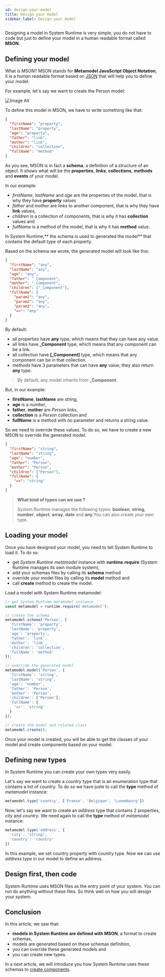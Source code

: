 ```yaml
---
id: design-your-model
title: Design your model
sidebar_label: Design your model
---
```


Designing a model in System Runtime is very simple, you do not have to code but just to define your model in a human readable format called **MSON**.

## Defining your model

What is MSON? MSON stands for **Metamodel JavaScript Object Notation**, it is a human readable format based on [JSON](http://json.org) that will help you to define your model.

For example, let's say we want to create the Person model:

![Image Alt](../img/23497fb-Person.png)

To define this model in MSON, we have to write something like that:

```json
{
  "firstName": "property",
  "lastName": "property",
  "age": "property",
  "father": "link",
  "mother": "link",
  "children": "collection",
  "fullName": "method"
}
```

As you see, MSON is in fact a **schema**, a definition of a structure of an object. It shows what will be the **properties**, **links**, **collections**, **methods** and **events** of your model.

In our example:

* *firstName*, *lastName* and *age* are the properties of the model, that is why they have **property** values
* *father* and *mother* are links to another component, that is why they have **link** values,
* *children* is a collection of components, that is why it has **collection** values and
* *fullName* is a method of the model, that is why it has **method** value.

In System Runtime,** the schema is used to generated the model** that contains the default type of each property. 

Based on the schema we wrote, the generated model will look like this:

```json
{
  "firstName": "any",
  "lastName": "any",
  "age": "any",
  "father": "_Component",
  "mother": "_Component",
  "children": ["_Component"],
  "fullName": {
    "param1": "any",
    "param2": "any",
    "param3": "any",
    "=>": "any"
  }
}
```

By default:
* all properties have **any** type, which means that they can have any value.
* all links have **_Component** type, which means that any component can be a link.
* all collection have **[_Component]** type, which means that any component can be in that collection.
* methods have 3 parameters that can have **any** value, they also return **any** type.

>By default, any model inherits from **_Component**.

But, in our example:
* **firstName**, **lastName** are *string*,
*  **age** is a *number*,
* **father**, **mother** are *Person* links,
*  **collection** is a *Person* collection and
* **fullName** is a method with no parameter and returns a string value.

So we need to override these values. To do so, we have to create a new MSON to override the generated model.

```json
{
  "firstName": "string",
  "lastName": "string",
  "age": "number",
  "father": "Person",
  "mother": "Person",
  "children": ["Person"],
  "fullName": {
    "=>": "string"
  }
}
```

>**What kind of types can we use ?**
>
>System Runtime manages the following types: **boolean**, **string**, **number**, **object**, **array**, **date** and **any**.You can also create your own type.

## Loading your model

Once you have designed your model, you need to tell System Runtime to load it. To do so:

* get *System Runtime metamodel* instance with **runtime.require** (System Runtime manages its own module system),
* add your schemas files by calling its **schema** method
* override your model files by calling its **model** method and
* call **create** method to create the model.

Load a model with System Runtime metamodel:

```js
// get System Runtime metamodel instance
const metamodel = runtime.require('metamodel');

// create the schema
metamodel.schema('Person', {
  'firstName': 'property',
  'lastName': 'property',
  'age': 'property',
  'father': 'link',
  'mother': 'link',
  'children': 'collection',
  'fullName': 'method'
});

// override the generated model
metamodel.model('Person', {
  'firstName': 'string',
  'lastName': 'string',
  'age': 'number',
  'father': 'Person',
  'mother': 'Person',
  'children': ['Person'],
  'fullName': {
    '=>': 'string'
  }
});

// create the model and related class
metamodel.create();
```

Once your model is created, you will be able to get the classes of your model and create components based on your model.

## Defining new types

In System Runtime you can create your own types very easily.

Let's say we want to create a *country* type that is an enumeration type that contains a list of country. To do so we have juste to call the **type** method of *metamodel* instance:

```js
metamodel.type('country', ['France', 'Belgique', 'Luxembourg'])
```

Now, let's say we want to create an *address* type that contains 2 properties, *city* and *country*. We need again to call the **type** method of *metamodel* instance:

```js
metamodel.type('address', {
  'city': 'string',
  'country': 'country'
})
```

In this example, we set country property with *country* type.
Now we can use *address* type in our model to define an address.

## Design first, then code

System Runtime uses MSON files as the entry point of your system. You can not do anything without these files. So think well on how you will design your system.

## Conclusion

In this article, we saw that:

- **models in System Runtime are defined with MSON**, a format to create schemas,
- models are generated based on these schemas definition,
- you can override these generated models and
- you can create new types.

In a next article, we will introduce you how System Runtime uses these schemas to [create components](create-components.html).